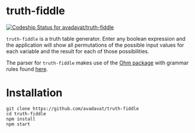 # truth-fiddle

[![Codeship Status for avadavat/truth-fiddle](https://app.codeship.com/projects/256103c0-c0a3-0137-a7a3-022fcc454e27/status?branch=master)](https://app.codeship.com/projects/365921)

`truth-fiddle` is a truth table generator. Enter any boolean expression and the application will show all permutations of the possible input values for each variable and the result for each of those possibilities.

The parser for `truth-fiddle` makes use of the [Ohm package](https://github.com/harc/ohm) with grammar rules found [here](https://github.com/avadavat/truth-fiddle/blob/master/src/model/grammar/grammarRules.ts).

# Installation

```
git clone https://github.com/avadavat/truth-fiddle
cd truth-fiddle
npm install
npm start
```
